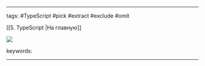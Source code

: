____

tags: #TypeScript #pick #extract #exclude #omit

[[5. TypeScript |На главную]]

![](https://www.youtube.com/watch?v=6JIKbG58u2M)

keywords:

_____

